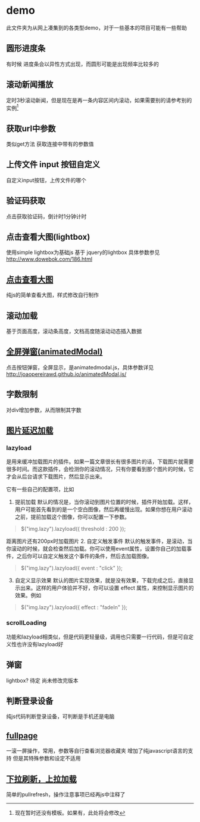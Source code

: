 # demo

此文件夹为从网上凑集到的各类型demo，对于一些基本的项目可能有一些帮助



## 圆形进度条

有时候 进度条会以异性方式出现，而圆形可能是出现频率比较多的


## 滚动新闻播放

定时3秒滚动新闻，但是现在是再一条内容区间内滚动，如果需要别的请参考别的实例[^修改1]

[^修改1]: 现在暂时还没有模板。如果有，此处将会修改 



## 获取url中参数

类似get方法 获取连接中带有的参数值



## 上传文件 input 按钮自定义

自定义input按钮，上传文件的哪个



## 验证码获取

点击获取验证码，倒计时1分钟计时


## 点击查看大图(lightbox)

使用simple lightbox为基础js 基于 jquery的lightbox 具体参数参见<http://www.dowebok.com/186.html>


## [点击查看大图](https://github.com/CtriXin/multi-E.g/tree/master/%E7%82%B9%E5%87%BB%E6%9F%A5%E7%9C%8B%E5%A4%A7%E5%9B%BE)
纯js的简单查看大图，样式修改自行制作



## 滚动加载

基于页面高度，滚动条高度，文档高度随滚动动态插入数据


## [全屏弹窗(animatedModal)](https://github.com/CtriXin/multi-E.g/tree/master/%E5%85%A8%E5%B1%8F%E5%BC%B9%E7%AA%97%EF%BC%88%E5%8A%A8%E6%95%88%EF%BC%89)

点击按钮弹窗，全屏显示，是animatedmodal.js，具体参数详见<http://joaopereirawd.github.io/animatedModal.js/>



## 字数限制

对div增加参数，从而限制其字数



## [图片延迟加载](https://github.com/CtriXin/multi-E.g/tree/master/%E5%9B%BE%E7%89%87%E5%BB%B6%E8%BF%9F%E5%8A%A0%E8%BD%BD)

### lazyload
是用来缓冲加载图片的插件。如果一篇文章很长有很多图片的话，下载图片就需要很多时间。而这款插件，会检测你的滚动情况，只有你要看到那个图片的时候，它才会从后台请求下载图片，然后显示出来。

它有一些自己的配置项，比如
1. 提前加载
   默认的情况是，当你滚动到图片位置的时候，插件开始加载。这样，用户可能首先看到的是一个空白图像，然后再缓慢出现。如果你想在用户滚动之前，提前加载这个图像，你可以配置一下参数。
>$("img.lazy").lazyload({ threshold : 200 });

距离图片还有200px时加载图片
2. 自定义触发事件
   默认的触发事件，是滚动，当你滚动的时候，就会检查然后加载。你可以使用event属性，设置你自己的加载事件，之后你可以自定义触发这个事件的条件，然后去加载图像。
>$("img.lazy").lazyload({ event : "click" });
3. 自定义显示效果
   默认的图片实现效果，就是没有效果，下载完成之后，直接显示出来。这样的用户体验并不好，你可以设置 effect 属性，来控制显示图片的效果。例如
>$("img.lazy").lazyload({ effect : "fadeIn" });





### scrollLoading
功能和lazyload相类似，但是代码更轻量级，调用也只需要一行代码，但是可自定义性也许没有lazyload好



## 弹窗
lightbox? 待定 尚未修改完版本


## 判断登录设备
纯js代码判断登录设备，可判断是手机还是电脑


## [fullpage](https://github.com/CtriXin/multi-E.g/tree/master/fullpage)
一滚一屏操作，常用，参数等自行查看浏览器收藏夹
增加了纯javascript语言的支持 但是其特殊参数和设定不适用



## [下拉刷新，上拉加载](https://github.com/CtriXin/multi-E.g/tree/master/%E4%B8%8B%E6%8B%89%E5%88%B7%E6%96%B0%EF%BC%8C%E4%B8%8A%E6%8B%89%E5%8A%A0%E8%BD%BD)
简单的pullrefresh，操作注意事项已经再js中注释了








